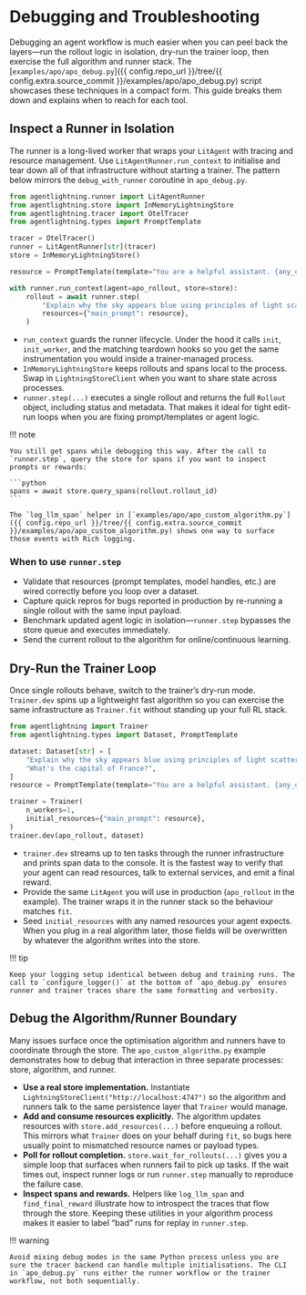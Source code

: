 # Debugging and Troubleshooting

Debugging an agent workflow is much easier when you can peel back the layers—run the rollout logic in isolation, dry-run the trainer loop, then exercise the full algorithm and runner stack. The [`examples/apo/apo_debug.py`]({{ config.repo_url }}/tree/{{ config.extra.source_commit }}/examples/apo/apo_debug.py) script showcases these techniques in a compact form. This guide breaks them down and explains when to reach for each tool.

## Inspect a Runner in Isolation

The runner is a long-lived worker that wraps your `LitAgent` with tracing and resource management. Use `LitAgentRunner.run_context` to initialise and tear down all of that infrastructure without starting a trainer. The pattern below mirrors the `debug_with_runner` coroutine in `apo_debug.py`.

```python
from agentlightning.runner import LitAgentRunner
from agentlightning.store import InMemoryLightningStore
from agentlightning.tracer import OtelTracer
from agentlightning.types import PromptTemplate

tracer = OtelTracer()
runner = LitAgentRunner[str](tracer)
store = InMemoryLightningStore()

resource = PromptTemplate(template="You are a helpful assistant. {any_question}", engine="f-string")

with runner.run_context(agent=apo_rollout, store=store):
    rollout = await runner.step(
        "Explain why the sky appears blue using principles of light scattering in 100 words.",
        resources={"main_prompt": resource},
    )
```

- `run_context` guards the runner lifecycle. Under the hood it calls `init`, `init_worker`, and the matching teardown hooks so you get the same instrumentation you would inside a trainer-managed process.
- `InMemoryLightningStore` keeps rollouts and spans local to the process. Swap in `LightningStoreClient` when you want to share state across processes.
- `runner.step(...)` executes a single rollout and returns the full `Rollout` object, including status and metadata. That makes it ideal for tight edit-run loops when you are fixing prompt/templates or agent logic.

!!! note

    You still get spans while debugging this way. After the call to `runner.step`, query the store for spans if you want to inspect prompts or rewards:

    ```python
    spans = await store.query_spans(rollout.rollout_id)
    ```

    The `log_llm_span` helper in [`examples/apo/apo_custom_algorithm.py`]({{ config.repo_url }}/tree/{{ config.extra.source_commit }}/examples/apo/apo_custom_algorithm.py) shows one way to surface those events with Rich logging.

### When to use `runner.step`

- Validate that resources (prompt templates, model handles, etc.) are wired correctly before you loop over a dataset.
- Capture quick repros for bugs reported in production by re-running a single rollout with the same input payload.
- Benchmark updated agent logic in isolation—`runner.step` bypasses the store queue and executes immediately.
- Send the current rollout to the algorithm for online/continuous learning.

## Dry-Run the Trainer Loop

Once single rollouts behave, switch to the trainer’s dry-run mode. `Trainer.dev` spins up a lightweight fast algorithm so you can exercise the same infrastructure as `Trainer.fit` without standing up your full RL stack.

```python
from agentlightning import Trainer
from agentlightning.types import Dataset, PromptTemplate

dataset: Dataset[str] = [
    "Explain why the sky appears blue using principles of light scattering in 100 words.",
    "What's the capital of France?",
]
resource = PromptTemplate(template="You are a helpful assistant. {any_question}", engine="f-string")

trainer = Trainer(
    n_workers=1,
    initial_resources={"main_prompt": resource},
)
trainer.dev(apo_rollout, dataset)
```

- `trainer.dev` streams up to ten tasks through the runner infrastructure and prints span data to the console. It is the fastest way to verify that your agent can read resources, talk to external services, and emit a final reward.
- Provide the same `LitAgent` you will use in production (`apo_rollout` in the example). The trainer wraps it in the runner stack so the behaviour matches `fit`.
- Seed `initial_resources` with any named resources your agent expects. When you plug in a real algorithm later, those fields will be overwritten by whatever the algorithm writes into the store.

!!! tip

    Keep your logging setup identical between debug and training runs. The call to `configure_logger()` at the bottom of `apo_debug.py` ensures runner and trainer traces share the same formatting and verbosity.

## Debug the Algorithm/Runner Boundary

Many issues surface once the optimisation algorithm and runners have to coordinate through the store. The `apo_custom_algorithm.py` example demonstrates how to debug that interaction in three separate processes: store, algorithm, and runner.

- **Use a real store implementation.** Instantiate `LightningStoreClient("http://localhost:4747")` so the algorithm and runners talk to the same persistence layer that `Trainer` would manage.
- **Add and consume resources explicitly.** The algorithm updates resources with `store.add_resources(...)` before enqueuing a rollout. This mirrors what `Trainer` does on your behalf during `fit`, so bugs here usually point to mismatched resource names or payload types.
- **Poll for rollout completion.** `store.wait_for_rollouts(...)` gives you a simple loop that surfaces when runners fail to pick up tasks. If the wait times out, inspect runner logs or run `runner.step` manually to reproduce the failure case.
- **Inspect spans and rewards.** Helpers like `log_llm_span` and `find_final_reward` illustrate how to introspect the traces that flow through the store. Keeping these utilities in your algorithm process makes it easier to label “bad” runs for replay in `runner.step`.

!!! warning

    Avoid mixing debug modes in the same Python process unless you are sure the tracer backend can handle multiple initialisations. The CLI in `apo_debug.py` runs either the runner workflow or the trainer workflow, not both sequentially.
